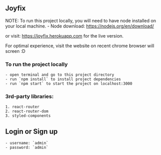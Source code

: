 ## Joyfix

NOTE: To run this project locally, you will need to have node installed on your local machine. - Node download: https://nodejs.org/en/download/

or visit: https://joyfix.herokuapp.com for the live version.

For optimal experience, visit the website on recent chrome browser will screen :D

### To run the project locally

    - open terminal and go to this project directory
    - run `npm install` to install project dependencies
    - run `npm start` to start the project on localhost:3000

### 3rd-party libraries:

    1. react-router
    2. react-router-dom
    3. styled-components

## Login or Sign up

    - username: `admin`
    - password: `admin`
